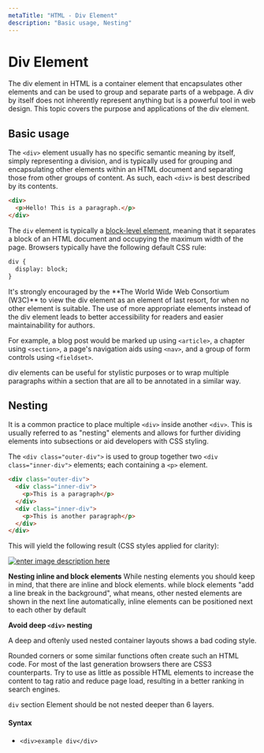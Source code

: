 ```yaml
---
metaTitle: "HTML - Div Element"
description: "Basic usage, Nesting"
---
```


# Div Element


The div element in HTML is a container element that encapsulates other elements and can be used to group and separate parts of a webpage. A div by itself does not inherently represent anything but is a powerful tool in web design. This topic covers the purpose and applications of the div element.



## Basic usage


The `<div>` element usually has no specific semantic meaning by itself, simply representing a division, and is typically used for grouping and encapsulating other elements within an HTML document and separating those from other groups of content. As such, each `<div>` is best described by its contents.

```html
<div>
  <p>Hello! This is a paragraph.</p>
</div>

```

The `div` element is typically a [block-level element](http://stackoverflow.com/documentation/css/1473/layout-control/4804/the-display-property#t=201607220740232806457), meaning that it separates a block of an HTML document and occupying the maximum width of the page. Browsers typically have the following default CSS rule:

```html
div {
  display: block;
}

```

> 
<p>It's strongly encouraged by the **The World Wide Web Consortium (W3C)** to view the div element as an element of last resort, for when no other element is suitable.
The use of more appropriate elements instead of the div element leads to better accessibility for readers and easier maintainability for authors.</p>


For example, a blog post would be marked up using `<article>`, a chapter using `<section>`, a page's navigation aids using `<nav>`, and a group of form controls using `<fieldset>`.

div elements can be useful for stylistic purposes or to wrap multiple paragraphs within a section that are all to be annotated in a similar way.



## Nesting


It is a common practice to place multiple `<div>` inside another `<div>`. This is usually referred to as "nesting" elements and allows for further dividing elements into subsections or aid developers with CSS styling.

The `<div class="outer-div">` is used to group together two `<div class="inner-div">` elements; each containing a `<p>` element.

```html
<div class="outer-div">
  <div class="inner-div">
    <p>This is a paragraph</p>
  </div>
  <div class="inner-div">
    <p>This is another paragraph</p>
  </div>
</div>

```

This will yield the following result (CSS styles applied for clarity):

[<img src="https://i.stack.imgur.com/T58z4.png" alt="enter image description here" />](https://i.stack.imgur.com/T58z4.png)

**Nesting inline and block elements**
While nesting elements you should keep in mind, that there are inline and block elements.
while block elements "add a line break in the background", what means, other nested elements are shown in the next line automatically, inline elements can be positioned next to each other by default

**Avoid deep `<div>` nesting**

A deep and oftenly used nested container layouts shows a bad coding style.

Rounded corners or some similar functions often create such an HTML code. For most of the last generation browsers there are CSS3 counterparts. Try to use as little as possible HTML elements to increase the content to tag ratio and reduce page load, resulting in a better ranking in search engines.

`div` section Element should be not nested deeper than 6 layers.



#### Syntax


- `<div>example div</div>`

